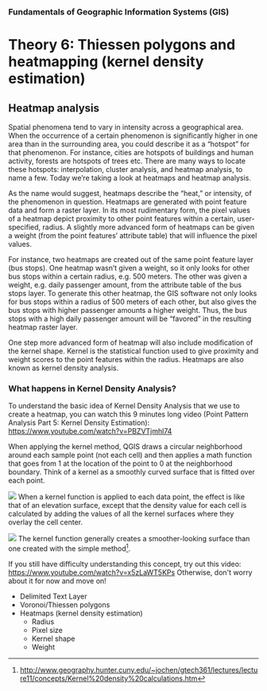 ### Fundamentals of Geographic Information Systems (GIS)

# Theory 6: Thiessen polygons and heatmapping (kernel density estimation)

## Heatmap analysis
Spatial phenomena tend to vary in intensity across a geographical area. When the occurrence of a certain phenomenon is significantly higher in one area than in the surrounding area, you could describe it as a “hotspot” for that phenomenon. For instance, cities are hotspots of buildings and human activity, forests are hotspots of trees etc. There are many ways to locate these hotspots: interpolation, cluster analysis, and heatmap analysis, to name a few. Today we’re taking a look at heatmaps and heatmap analysis. 

As the name would suggest, heatmaps describe the “heat,” or intensity, of the phenomenon in question. Heatmaps are generated with point feature data and form a raster layer. In its most rudimentary form, the pixel values of a heatmap depict proximity to other point features within a certain, user-specified, radius. A slightly more advanced form of heatmaps can be given a weight (from the point features’ attribute table) that will influence the pixel values.

For instance, two heatmaps are created out of the same point feature layer (bus stops). One heatmap wasn’t given a weight, so it only looks for other bus stops within a certain radius, e.g. 500 meters. The other was given a weight, e.g. daily passenger amount, from the attribute table of the bus stops layer. To generate this other heatmap, the GIS software not only looks for bus stops within a radius of 500 meters of each other, but also gives the bus stops with higher passenger amounts a higher weight. Thus, the bus stops with a high daily passenger amount will be “favored” in the resulting heatmap raster layer.

One step more advanced form of heatmap will also include modification of the kernel shape. Kernel is the statistical function used to give proximity and weight scores to the point features within the radius. Heatmaps are also known as kernel density analysis.

### What happens in Kernel Density Analysis?

To understand the basic idea of Kernel Density Analysis that we use to create a heatmap, you can watch this 9 minutes long video (Point Pattern Analysis Part 5: Kernel Density Estimation): https://www.youtube.com/watch?v=PBZVTjmhl74

When applying the kernel method, QGIS draws a circular neighborhood around each sample point (not each cell) and then applies a math function that goes from 1 at the location of the point to 0 at the neighborhood boundary. Think of a kernel as a smoothly curved surface that is fitted over each point.

![](http://www.geography.hunter.cuny.edu/~jochen/gtech361/lectures/lecture11/concepts/Kernel%20density%20calculations_files/image001.gif)
When a kernel function is applied to each data point, the effect is like that of an elevation surface, except that the density value for each cell is calculated by adding the values of all the kernel surfaces where they overlay the cell center.

![](http://www.geography.hunter.cuny.edu/~jochen/gtech361/lectures/lecture11/concepts/Kernel%20density%20calculations_files/image002.gif)
The kernel function generally creates a smoother-looking surface than one created with the simple method[^1].

If you still have difficulty understanding this concept, try out this video: https://www.youtube.com/watch?v=x5zLaWT5KPs
Otherwise, don't worry about it for now and move on! 

- Delimited Text Layer
- Voronoi/Thiessen polygons
- Heatmaps (kernel density estimation)
	- Radius
	- Pixel size
	- Kernel shape
	- Weight

[^1]: http://www.geography.hunter.cuny.edu/~jochen/gtech361/lectures/lecture11/concepts/Kernel%20density%20calculations.htm
<!--stackedit_data:
eyJoaXN0b3J5IjpbODMxNjgyOTg3LDExMjQ1MDg0ODgsLTY5MT
M3ODUwOV19
-->